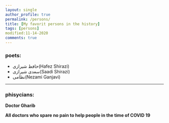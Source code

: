 ```yaml
---
layout: single
author_profile: true
permalink: /persons/
title: [My favorit persons in the history]
tags: [persons]
modified:11-14-2020
comments: true
---
```


### poets:
* حافظ شیرازی(Hafez Shirazi)
* سعدی شیرازی(Saadi Shirazi)
* نظامی(Nezami Ganjavi)
---
### phisycians:
**Doctor Gharib**



**All doctors who spare no pain to help people in the time of COVID 19**



